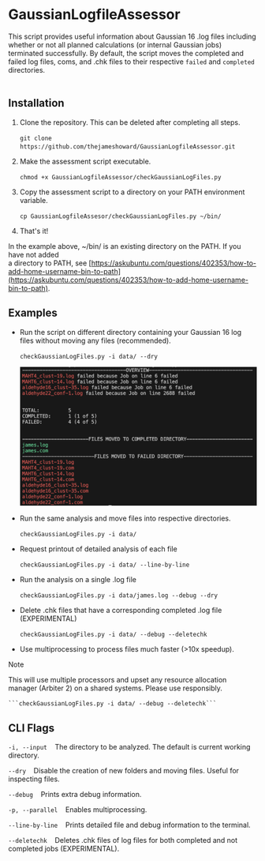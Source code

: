 # GaussianLogfileAssessor
This script provides useful information about Gaussian 16 .log files including whether or not all planned calculations (or internal Gaussian jobs) terminated successfully. By default, the script moves the completed and failed log files, coms, and .chk files to their respective `failed` and `completed` directories.
<br>
<br>


## Installation
1.  Clone the repository. This can be deleted after completing all steps.

    ```git clone https://github.com/thejameshoward/GaussianLogfileAssessor.git```

2.  Make the assessment script executable.

    ```chmod +x GaussianLogfileAssessor/checkGaussianLogFiles.py```

3.  Copy the assessment script to a directory on your PATH environment variable.

    ```cp GaussianLogfileAssesor/checkGaussianLogFiles.py ~/bin/```

4.  That's it!

In the example above, ~/bin/ is an existing directory on the PATH. If you have not added<br>
a directory to PATH, see [https://askubuntu.com/questions/402353/how-to-add-home-username-bin-to-path](https://askubuntu.com/questions/402353/how-to-add-home-username-bin-to-path).

## Examples

-  Run the script on different directory containing your Gaussian 16 log files without moving any files (recommended).

    ```checkGaussianLogFiles.py -i data/ --dry```

    ![example usage](https://github.com/thejameshoward/GaussianLogfileAssessor/blob/master/img/example.png?raw=true)

-  Run the same analysis and move files into respective directories.

    ```checkGaussianLogFiles.py -i data/```

-  Request printout of detailed analysis of each file

    ```checkGaussianLogFiles.py -i data/ --line-by-line```

-  Run the analysis on a single .log file

    ```checkGaussianLogFiles.py -i data/james.log --debug --dry```

-  Delete .chk files that have a corresponding completed .log file (EXPERIMENTAL)

    ```checkGaussianLogFiles.py -i data/ --debug --deletechk```

-  Use multiprocessing to process files much faster (>10x speedup).<br>

> [!NOTE]
> This will use multiple processors and upset any resource allocation manager (Arbiter 2) on a shared systems. Please use responsibly. <br>

    ```checkGaussianLogFiles.py -i data/ --debug --deletechk```

## CLI Flags

```-i, --input```&nbsp;&nbsp;&nbsp;&nbsp;The directory to be analyzed. The default is current working directory.

```--dry```&nbsp;&nbsp;&nbsp;&nbsp;Disable the creation of new folders and moving files. Useful for inspecting files.

```--debug```&nbsp;&nbsp;&nbsp;&nbsp;Prints extra debug information.

```-p, --parallel```&nbsp;&nbsp;&nbsp;&nbsp;Enables multiprocessing.

```--line-by-line```&nbsp;&nbsp;&nbsp;&nbsp;Prints detailed file and debug information to the terminal.

```--deletechk```&nbsp;&nbsp;&nbsp;&nbsp;Deletes .chk files of log files for both completed and not completed jobs (EXPERIMENTAL).